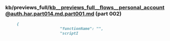 ### kb/previews_full/kb__previews_full__flows__personal_account@auth.har.part014.md.part001.md (part 002)

```md
     {
                        "functionName": "",
                        "scriptI
```

```
